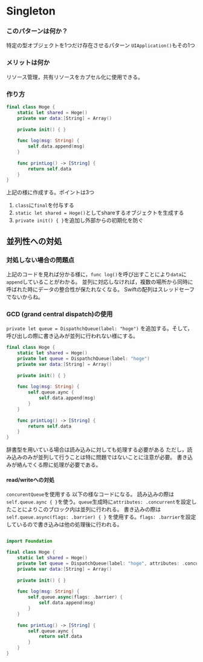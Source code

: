 #  Singleton


### このパターンは何か？

特定の型オブジェクトを1つだけ存在させるパターン
`UIApplication()`もその1つ

### メリットは何か

リソース管理，共有リソースをカプセル化に使用できる。


### 作り方

```Swift:hoge.swift
final class Hoge {
    static let shared = Hoge()
    private var data:[String] = Array()
    
    private init() { }
    
    func log(msg: String) {
        self.data.append(msg)
    }
    
    func printLog() -> [String] {
        return self.data
    }
}
```

上記の様に作成する。ポイントは3つ
1. `class`に`final`を付与する
2. `static let shared = Hoge()`としてshareするオブジェクトを生成する
3. `private init() { }`を追加し外部からの初期化を防ぐ


## 並列性への対処

### 対処しない場合の問題点

上記のコードを見れば分かる様に，`func log()`を呼び出すことにより`data`に`append`していることがわかる。
並列に対応しなければ，複数の場所から同時に呼ばれた時にデータの整合性が保たれなくなる。
Swiftの配列はスレッドセーフでないからね。

### GCD (grand central dispatch)の使用

`private let queue = DispathchQueue(label: "hoge")`
を追加する。そして，呼び出しの際に書き込みが並列に行われない様にする。

```Swift:hoge.swift
final class Hoge {
    static let shared = Hoge()
    private let queue = DispathchQueue(label: "hoge")
    private var data:[String] = Array()
    
    private init() { }
    
    func log(msg: String) {
        self.queue.aync {
            self.data.append(msg)
        }
    }
    
    func printLog() -> [String] {
        return self.data
    }
}
```
辞書型を用いている場合は読み込みに対しても処理する必要がある
ただし，読み込みのみが並列して行うことは特に問題ではないことに注意が必要。
書き込みが絡んでくる際に処理が必要である。


#### read/writeへの対処

`concurentQueue`を使用する
以下の様なコードになる。
読み込みの際は`self.queue.aync { }`を使う。`queue`生成時に`attributes: .concurrent`を設定したことによりこのブロック内は並列に行われる。
書き込みの際は`self.queue.async(flags: .barrier) { }` を使用する。`flags: .barrier`を設定しているので書き込みは他の処理後に行われる。

```Swift:hoge.swift

import Foundation

final class Hoge {
    static let shared = Hoge()
    private let queue = DispatchQueue(label: "hoge", attributes: .concurrent)
    private var data:[String] = Array()
    
    private init() { }
    
    func log(msg: String) {
        self.queue.async(flags: .barrier) {
            self.data.append(msg)
        }
    }
    
    func printLog() -> [String] {
        self.queue.aync {
            return self.data
        }
    }
}
```
